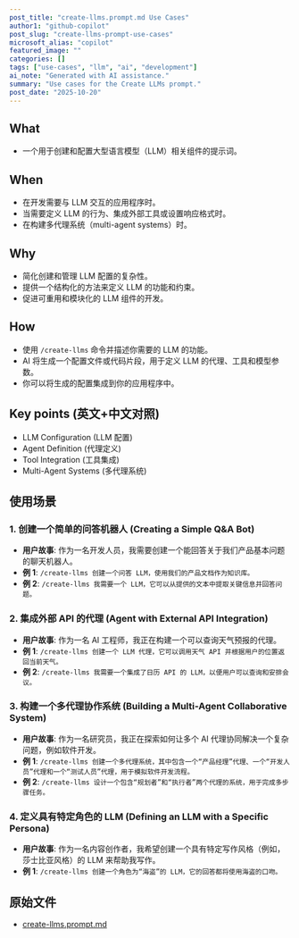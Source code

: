 ```yaml
---
post_title: "create-llms.prompt.md Use Cases"
author1: "github-copilot"
post_slug: "create-llms-prompt-use-cases"
microsoft_alias: "copilot"
featured_image: ""
categories: []
tags: ["use-cases", "llm", "ai", "development"]
ai_note: "Generated with AI assistance."
summary: "Use cases for the Create LLMs prompt."
post_date: "2025-10-20"
---
```


<!-- markdownlint-disable MD041 -->

## What

- 一个用于创建和配置大型语言模型（LLM）相关组件的提示词。

## When

- 在开发需要与 LLM 交互的应用程序时。
- 当需要定义 LLM 的行为、集成外部工具或设置响应格式时。
- 在构建多代理系统（multi-agent systems）时。

## Why

- 简化创建和管理 LLM 配置的复杂性。
- 提供一个结构化的方法来定义 LLM 的功能和约束。
- 促进可重用和模块化的 LLM 组件的开发。

## How

- 使用 `/create-llms` 命令并描述你需要的 LLM 的功能。
- AI 将生成一个配置文件或代码片段，用于定义 LLM 的代理、工具和模型参数。
- 你可以将生成的配置集成到你的应用程序中。

## Key points (英文+中文对照)

- LLM Configuration (LLM 配置)
- Agent Definition (代理定义)
- Tool Integration (工具集成)
- Multi-Agent Systems (多代理系统)

## 使用场景

### 1. 创建一个简单的问答机器人 (Creating a Simple Q&A Bot)

- **用户故事**: 作为一名开发人员，我需要创建一个能回答关于我们产品基本问题的聊天机器人。
- **例 1**: `/create-llms 创建一个问答 LLM，使用我们的产品文档作为知识库。`
- **例 2**: `/create-llms 我需要一个 LLM，它可以从提供的文本中提取关键信息并回答问题。`

### 2. 集成外部 API 的代理 (Agent with External API Integration)

- **用户故事**: 作为一名 AI 工程师，我正在构建一个可以查询天气预报的代理。
- **例 1**: `/create-llms 创建一个 LLM 代理，它可以调用天气 API 并根据用户的位置返回当前天气。`
- **例 2**: `/create-llms 我需要一个集成了日历 API 的 LLM，以便用户可以查询和安排会议。`

### 3. 构建一个多代理协作系统 (Building a Multi-Agent Collaborative System)

- **用户故事**: 作为一名研究员，我正在探索如何让多个 AI 代理协同解决一个复杂问题，例如软件开发。
- **例 1**: `/create-llms 创建一个多代理系统，其中包含一个“产品经理”代理、一个“开发人员”代理和一个“测试人员”代理，用于模拟软件开发流程。`
- **例 2**: `/create-llms 设计一个包含“规划者”和“执行者”两个代理的系统，用于完成多步骤任务。`

### 4. 定义具有特定角色的 LLM (Defining an LLM with a Specific Persona)

- **用户故事**: 作为一名内容创作者，我希望创建一个具有特定写作风格（例如，莎士比亚风格）的 LLM 来帮助我写作。
- **例 1**: `/create-llms 创建一个角色为“海盗”的 LLM，它的回答都将使用海盗的口吻。`

## 原始文件

- [create-llms.prompt.md](../../prompts/create-llms.prompt.md)
